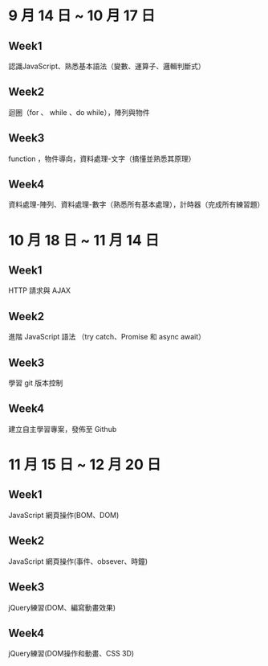 # 9 月 14 日 ~ 10 月 17 日

## Week1

認識JavaScript、熟悉基本語法（變數、運算子、邏輯判斷式）

## Week2

迴圈（for 、 while 、do while），陣列與物件

## Week3

function ，物件導向，資料處理-文字（搞懂並熟悉其原理）

## Week4

資料處理-陣列、資料處理-數字（熟悉所有基本處理），計時器（完成所有練習題）

# 10 月 18 日 ~ 11 月 14 日

## Week1

HTTP 請求與 AJAX

## Week2

進階 JavaScript 語法
（try catch、Promise 和 async await）

## Week3

學習 git 版本控制

## Week4

建立自主學習專案，發佈至 Github

# 11 月 15 日 ~ 12 月 20 日

## Week1

JavaScript 網頁操作(BOM、DOM)

## Week2

JavaScript 網頁操作(事件、obsever、時鐘)

## Week3

jQuery練習(DOM、編寫動畫效果)

## Week4

jQuery練習(DOM操作和動畫、CSS 3D)

